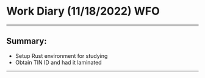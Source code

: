 # Work Diary (11/18/2022) WFO

---
## Summary:

* Setup Rust environment for studying
* Obtain TIN ID and had it laminated
---